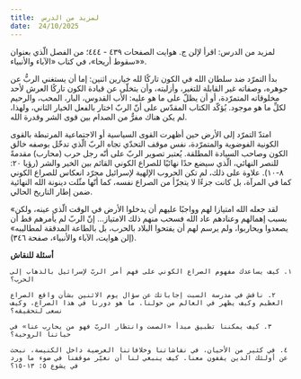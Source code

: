 ```yaml
---
title:  لمزيد من الدرس
date:  24/10/2025
---
```


لمزيد من الدرس: اقرأ لإلن ج. هوايت الصفحات ٤٣٩ - ٤٤٤؛ من الفصل الّذي بعنوان «سقوط أريحا»، في كتاب «الآباء والأنبياء».

بدأ التمرّد ضد سلطان الله في الكون تاركًا لله خيارين اثنين: إما أن يستغني الربُّ عن جوهره، وصفاته غير القابلة للتغير، وأزليته، وأن يتخلّى عن قيادة الكون تاركًا العرش لأحد مخلوقاته المتمرّدة، أو أن يظلّ على ما هو عليه: الأب القدوس، البار، المحب، والرحيم لكلِّ ما هو موجود. يُؤكّد الكتاب المقدّس على أنّ الربّ اختار بالفعل الخيار الثاني، ولهذا، لم يكن هناك مفرٌّ من الصدام بين قوى الشر وقدرة الله.

امتدّ التمرّد إلى الأرض حين أظهرت القوى السياسية أو الاجتماعية المرتبطة بالقوى الكونية الفوضوية والمتمرّدة، نفس موقف التحدّي تجاه الربّ الّذي تدخّل بوصفه خالق الكون وصاحب السيادة المطلقة. يُعتبر تصوير الربّ على أنّه رجل حرب (محارب) مقدمةً للنصر النهائي، الّذي سيضع حدًا نهائيًا للصراع الكوني القائم بين الخير والشر (رؤيا ٢٠: ٨-١٠). علاوة على ذلك، لم تكن الحروب الإلهية لإسرائيل مجرّد انعكاس للصراع الكوني كما في المرآة، بل كانت جزءًا لا يتجزّأ من الصراع نفسه، كما أنّها مثّلت دينونة الله النهائية ضمن إطار التاريخ الحالي.

«لقد جعله الله امتيازا لهم وواجبًا عليهم أن يدخلوا الأرض في الوقت الّذي عينه، ولكن بسبب إهمالهم وعنادهم عاد الله فسحب منهم ذلك الامتياز... إنّ الربّ لم يأمرهم قط أن يصعدوا ويحاربوا، ولم يرسم لهم أن يفتحوا البلاد بالحرب، بل بالطاعة المدققة لمطاليبه»  (إلن هوايت، الآباء والأنبياء، صفحة ٣٤٦).

**أسئلة للنقاش**

`١. كيف يساعدك مفهوم الصراع الكوني على فهم أمر الربّ لإسرائيل بالذهاب إلى الحرب؟`

`٢. ناقش في مدرسة السبت إجاباتك عن سؤال يوم الاثنين بشأن واقع الصراع العظيم وكيف يظهر في العالم من حولنا. ما هو دورنا في هذا الصراع، وكيف نسعى لتحقيقه؟`

`٣. كيف يمكننا تطبيق مبدأ «الصمت وانتظار الربّ فهو من يحارب عنا» في حياتنا الروحية؟`

`٤. في كثير من الأحيان، في نقاشاتنا وخلافاتنا العرضية داخل الكنيسة، نبحث عن أولئك الذين يقفون معنا. كيف ينبغي لنا أن نغيّر موقفنا في ضوء ما ورد في يشوع ٥: ١٣-١٥؟`